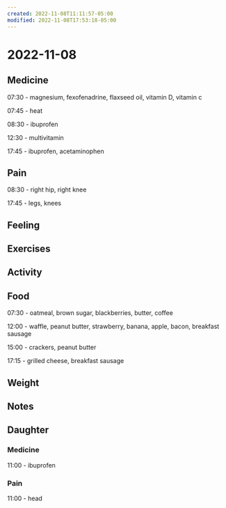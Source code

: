```yaml
---
created: 2022-11-08T11:11:57-05:00
modified: 2022-11-08T17:53:18-05:00
---
```


# 2022-11-08

## Medicine

07:30 - magnesium, fexofenadrine, flaxseed oil, vitamin D, vitamin c

07:45 - heat

08:30 - ibuprofen 

12:30 - multivitamin 

17:45 - ibuprofen, acetaminophen 

## Pain

08:30 - right hip, right knee

17:45 - legs, knees

## Feeling


## Exercises


## Activity


## Food

07:30 - oatmeal, brown sugar, blackberries, butter, coffee

12:00 - waffle, peanut butter, strawberry, banana, apple, bacon, breakfast sausage 

15:00 - crackers, peanut butter

17:15 - grilled cheese, breakfast sausage 

## Weight


## Notes

## Daughter

### Medicine

11:00 - ibuprofen 

### Pain

11:00 - head
